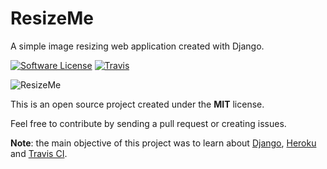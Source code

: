 # ResizeMe

A simple image resizing web application created with Django.

[![Software License](https://img.shields.io/badge/license-MIT-brightgreen.svg?style=flat-square)](LICENSE)
[![Travis](https://travis-ci.org/kelvins/ResizeMe.svg?branch=master)](https://travis-ci.org/kelvins/ResizeMe)

![ResizeMe](http://i.imgur.com/bY9viOw.png "ResizeMe App")

This is an open source project created under the **MIT** license. 

Feel free to contribute by sending a pull request or creating issues. 

**Note**: the main objective of this project was to learn about [Django][1], [Heroku][2] and [Travis CI][3].

  [1]: https://www.djangoproject.com/
  [2]: https://www.heroku.com/
  [3]: https://travis-ci.org/

